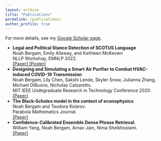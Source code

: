```yaml
---
layout: archive
title: "Publications"
permalink: /publications/
author_profile: true
---
```


For more details, see my <a href="https://scholar.google.com/citations?user=VQfpXAoAAAAJ&hl=en&oi=ao">Google Scholar page</a>.


<ul>
  <li><b>Legal and Political Stance Detection of SCOTUS Language</b> <br>
  Noah Bergam, Emily Allaway, and Kathleen McKeown <br>
  NLLP Workshop, EMNLP 2022. <br>
  <a href="https://aclanthology.org/2022.nllp-1.25/">[Paper] </a> <a href="scotus_pres.pdf">[Poster] </a>
  </li>
  
  <li><b>Designing and Simulating a Smart Air Purifier to Combat HVAC-induced COVID-19 Transmission</b> <br>
  Noah Bergam, Lily Chen, Sakshi Lende, Skyler Snow, Julianna Zhang, Michael DiBuono, Nicholas Calzaretto. <br>
  MIT IEEE Undegraduate Research in Technology Conference 2020. <br>
  <a href="https://ieeexplore.ieee.org/document/9668856">[Paper] </a>
  </li>

  <li><b>The Black-Scholes model in the context of econophysics</b> <br>
  Noah Bergam and Teodora Kolarov. <br>
  Parabola Mathematics Journal. <br>
  <a href="https://www.parabola.unsw.edu.au/files/articles/2020-2029/volume-57-2021/issue-2/vol57_no2_5.pdf">[Paper] </a> 
  </li>

  <li><b>Confidence-Calibrated Ensemble Dense Phrase Retrieval.</b> <br>
  William Yang, Noah Bergam, Arnav Jain, Nima Sheikhoslami. <br>
  <a href="https://aclanthology.org/2022.nllp-1.25/">[Paper] </a> 
  </li>
</ul>






